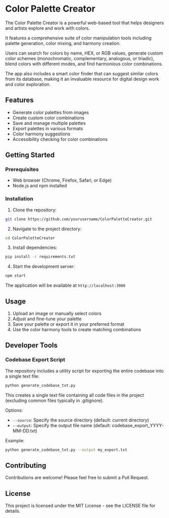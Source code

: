 # Color Palette Creator

The Color Palette Creator is a powerful web-based tool that helps designers and artists explore and work with colors.

It features a comprehensive suite of color manipulation tools including palette generation, color mixing, and harmony creation.

Users can search for colors by name, HEX, or RGB values, generate custom color schemes (monochromatic, complementary, analogous, or triadic), blend colors with different modes, and find harmonious color combinations.

The app also includes a smart color finder that can suggest similar colors from its database, making it an invaluable resource for digital design work and color exploration.

## Features

- Generate color palettes from images
- Create custom color combinations
- Save and manage multiple palettes
- Export palettes in various formats
- Color harmony suggestions
- Accessibility checking for color combinations

## Getting Started

### Prerequisites

- Web browser (Chrome, Firefox, Safari, or Edge)
- Node.js and npm installed

### Installation

1. Clone the repository:
```bash
git clone https://github.com/yourusername/ColorPaletteCreator.git
```

2. Navigate to the project directory:
```bash
cd ColorPaletteCreator
```

3. Install dependencies:
```bash
pip install -r requirements.txt
```

4. Start the development server:
```bash
npm start
```

The application will be available at `http://localhost:3000`

## Usage

1. Upload an image or manually select colors
2. Adjust and fine-tune your palette
3. Save your palette or export it in your preferred format
4. Use the color harmony tools to create matching combinations

## Developer Tools

### Codebase Export Script

The repository includes a utility script for exporting the entire codebase into a single text file:

```bash
python generate_codebase_txt.py
```

This creates a single text file containing all code files in the project (excluding common files typically in .gitignore).

Options:
- `--source`: Specify the source directory (default: current directory)
- `--output`: Specify the output file name (default: codebase_export_YYYY-MM-DD.txt)

Example:
```bash
python generate_codebase_txt.py --output my_export.txt
```

## Contributing

Contributions are welcome! Please feel free to submit a Pull Request.

## License

This project is licensed under the MIT License - see the LICENSE file for details. 
